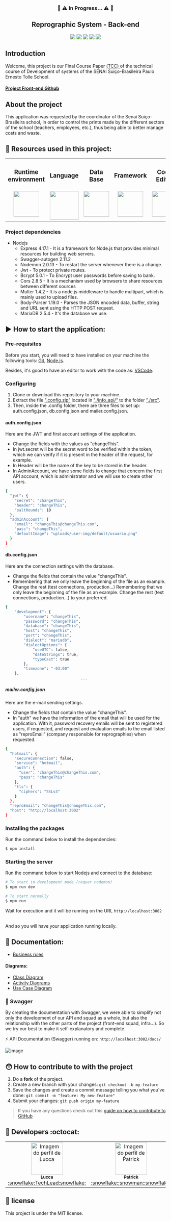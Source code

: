 <h3 align="center">🚧 ⚠️ In Progress... ⚠️ 🚧</h3>


 
 
<h2 align="center">Reprographic System - Back-end</h2>

<div align="center">
 <img src="https://img.shields.io/badge/Node.js-43853D?style=&logo=node-dot-js&logoColor=white" />
 <img src="https://img.shields.io/badge/Express.js-000000?style=&logo=express&logoColor=white" />
<img src="https://img.shields.io/github/license/luccazx12/reprography-nodejs">
 <img src="https://img.shields.io/github/repo-size/luccazx12/reprography-nodejs">
 <img src="https://img.shields.io/github/last-commit/luccazx12/reprography-nodejs">
 </div>



## Introduction
Welcome, this project is our Final Course Paper <a href="https://pt.wikipedia.org/wiki/Trabalho_de_conclus%C3%A3o_de_curso"> (TCC) </a> of the technical course of Development of systems of the SENAI Suiço-Brasileira Paulo Ernesto Tolle School.

#### [Project Front-end Github](https://github.com/ViictorSR388/reprografia_front-end)


## About the project
This application was requested by the coordinator of the Senai Suiço-Brasileira school, in order to control the prints made by the different sectors of the school (teachers, employees, etc.), thus being able to better manage costs and waste.

## 📌 Resources used in this project:


<table>
 <th><h3>Runtime environment</h3></th>
 <th><h3>Language</h3></th>
 <th><h3>Data Base</h3></th>
 <th><h3>Framework</h3></th>
 <th><h3>Code Editor</h3></th>
 <th><h3>Documentation</h3></th>
  <tr>
    <td valign="top" align="center">
      <img height="80" width="80" href="https://nodejs.org/en/" src="https://cdn-icons-png.flaticon.com/512/919/919825.png" style="max-width:100%;"></img>
    </td>

   <td valign="top" align="center">
      <img height="90" width="90" href="https://www.javascript.com" src="https://lh3.googleusercontent.com/proxy/WJkD7LaygVUq0RJLsKv-uDZqwjuIROISkU4SLwTfHlOeZMgxglJmEQoUEpomsFVZ7OxJ2QMrG6VAH4A_yVzjxlvcbC0YZjkhaYHOeBV3C_e3jxzEtkF4tlqQFazqkTbrr7_XiS2F6axbYUU83xo" style="max-width:100%;"></img>
      </td>
  
   <td valign="top" align="center">
      <img height="80" width="80" href="https://mariadb.org" src="https://e3z7c6v7.rocketcdn.me/blog/wp-content/uploads/2018/03/mariadb.png" style="max-width:100%;"></img>
    </td>

   <td valign="top" align="center">
      <img height="80" width="80" href="https://expressjs.com" src="https://hackr.io/tutorials/learn-express-js/logo/logo-express-js?ver=1557508379" style="max-width:100%;"></img>
    </td>

   <td valign="top" align="center">
      <img height="80" width="80" href="https://code.visualstudio.com/Download" src="https://cdn.freebiesupply.com/logos/large/2x/visual-studio-code-logo-png-transparent.png" style="max-width:100%;"></img>
    </td>

   <td valign="top" align="center">
      <img height="80" width="80" href="https://swagger.io" src="https://upload.wikimedia.org/wikipedia/commons/a/ab/Swagger-logo.png" style="max-width:100%;"></img>
    </td>
  </tr>
</table>


### Project dependencies
- Nodejs
  * Express 4.17.1 - It is a framework for Node.js that provides minimal resources for building web servers.
  * Swagger-autogen 2.11.2
  * Nodemon 2.0.13 - To restart the server whenever there is a change.
  * Jwt - To protect private routes.
  * Bcrypt 5.0.1 - To Encrypt user passwords before saving to bank.
  * Cors 2.8.5 - It is a mechanism used by browsers to share resources between different sources
  * Multer 1.4.2 - It is a node.js middleware to handle multipart, which is mainly used to upload files.
  * Body-Parser 1.19.0 - Parses the JSON encoded data, buffer, string and URL sent using the HTTP POST request.
  * MariaDB 2.5.4 - It's the database we use.



## :arrow_forward: How to start the application:

### Pre-requisites

Before you start, you will need to have installed on your machine the following tools:
[Git](https://git-scm.com), [Node.js](https://nodejs.org/en/).

Besides, it's good to have an editor to work with the code as: [VSCode](https://code.visualstudio.com).


### Configuring

1. Clone or download this repository to your machine.
2. Extract the file [".config.zip"](https://github.com/Squad-Back-End/reprography-nodejs/blob/master/info_api/.config.zip) located in ["./info_api/"](https://github.com/Squad-Back-End/reprography-nodejs/tree/master/info_api) to the folder ["./src"](https://github.com/Squad-Back-End/reprography-nodejs/tree/master/src).
3. Then, inside the .config folder, there are three files to set up: auth.config.json, db.config.json and mailer.config.json.

#### auth.config.json

Here are the JWT and first account settings of the application.

 - Change the fields with the values as "changeThis".
 - In jwt.secret will be the secret word to be verified within the token, which we can verify if it is present in the header of the request, for example.
 - In Header will be the name of the key to be stored in the header.
 - In AdminAccount, we have some fields to change that concern the first API account, which is administrator and we will use to create other users.

```bash
{
  "jwt": {
    "secret": "changeThis",
    "header": "changeThis",
    "saltRounds": 10
  },
  "adminAccount": {
    "email": "changeThis@changeThis.com",
    "pass": "changeThis",
    "defaultImage": "uploads/user-img/default/usuario.png"
  }
}
```

#### db.config.json

Here are the connection settings with the database.

- Change the fields that contain the value "changeThis".
- Remembering that we only leave the beginning of the file as an example. Change the rest (test connections, production...) Remembering that we only leave the beginning of the file as an example. Change the rest (test connections, production...) to your preferred.

```bash
{
    "development": {
        "username": "changeThis",
        "password": "changeThis",
        "database": "changeThis",
        "host": "changeThis",
        "port": "changeThis",
        "dialect": "mariadb",
        "dialectOptions": {
            "useUTC": false,
            "dateStrings": true,
            "typeCast": true
        },
        "timezone": "-03:00"
    },
                                 ...
```    

##### mailer.config.json

Here are the e-mail sending settings. 

- Change the fields that contain the value "changeThis".
- In "auth" we have the information of the email that will be used for the application. With it, password recovery emails will be sent to registered users, if requested, and request and evaluation emails to the email listed as "reproEmail" (company responsible for reprographies) when requested.

```bash
{
  "hotmail": {
    "secureConnection": false,
    "service": "hotmail",
    "auth": {
      "user": "changeThis@changeThis.com",
      "pass": "changeThis"
    },
    "tls": {
      "ciphers": "SSLv3"
    }
  },
  "reproEmail": "changeThis@changeThis.com",
  "host": "http://localhost:3002"
}
```   

### Installing the packages

Run the command below to install the dependencies:
``` bash
$ npm install
```

### Starting the server

Run the command below to start Nodejs and connect to the database:
``` bash
# To start in development mode (requer nodemon)
$ npm run dev

# To start normally
$ npm run
```

Wait for execution and it will be running on the URL `http://localhost:3002`

<br>
And so you will have your application running locally.
<br>


## 📄 Documentation:

  * [Business rules](https://github.com/Squad-Back-End/reprography-nodejs/blob/master/info_api/docs/business_rules_and_classes.txt)

#### Diagrams: 

 * [Class Diagram](https://github.com/Squad-Back-End/reprography-nodejs/blob/master/info_api/docs/diagramas/diagramas_de_classe/Diagramas%20de%20Classe%20%20Back-End%20V1.png)
 * [Activity Diagrams](https://github.com/Squad-Back-End/reprography-nodejs/tree/master/info_api/docs/diagramas/diagramas_de_atividade)
 * [Use Case Diagram](https://github.com/Squad-Back-End/reprography-nodejs/blob/master/info_api/docs/diagramas/diagramas_casos_de_uso/Diagrama_de_Caso_de_Uso.png)


### :triangular_flag_on_post: Swagger


By creating the documentation with Swagger, we were able to simplify not only the development of our API and squad as a whole, but also the relationship with the other parts of the project (front-end squad, infra...). So we try our best to make it self-explanatory and complete.

⚡ API Documentation (Swagger) running on: `http://localhost:3002/docs/`

![image](https://raw.githubusercontent.com/Squad-Back-End/reprography-nodejs/master/info_api/screenshots/swagger/swagger.png)


## 😯 How to contribute to with the project

1. Do a **fork** of the project.
2. Create a new branch with your changes: `git checkout -b my-feature`
3. Save the changes and create a commit message telling you what you've done: `git commit -m "feature: My new feature"`
4. Submit your changes: `git push origin my-feature`
> If you have any questions check out this [guide on how to contribute to GitHub](https://github.com/firstcontributions/first-contributions)


## :rocket: Developers :octocat:

<table align="center">
  <tr>
    <td align="center"><a href="https://github.com/Luccazx12">
    <img src="https://avatars.githubusercontent.com/u/71888383?v=4" width="100px" alt="Imagem do perfil de Lucca"/>
    <br />
     <sub><b>Lucca</b></sub><br />:snowflake:TechLead:snowflake:
     </td>
    <td align="center"><a href="https://github.com/patricksp08">
    <img src="https://avatars.githubusercontent.com/u/71887999?v=4" width="100px" alt="Imagem do perfil de Ṕatrick"/>
    <br />
    <sub><b>Patrick</b></sub><br />:snowflake::snowman::snowflake:
     </td>
    <td align="center"><a href="https://github.com/MrCyberpunKx">
    <img src="https://avatars.githubusercontent.com/u/71890228?v=4" width="100px" alt="Imagem do perfil de Daniel"/>
    <br />
    <sub><b>Daniel Santos</b></sub><br />:snowflake::snowman::snowflake:
     </td>
     <td align="center"><a href="https://github.com/Oseias-maker">
    <img src="https://avatars.githubusercontent.com/u/71889159?v=4" width="100px" alt="Imagem do perfil de Oséias"/>
    <br />
    <sub><b>Oseias Farias Jesus</b></sub><br />:snowflake::snowman::snowflake:
     </td>
    <td align="center"><a href="https://github.com/JoaoOFS">
    <img src="https://avatars.githubusercontent.com/u/71888050?v=4" width="100px" alt="Imagem do perfil de João"/>
    <br />
    <sub><b>João Otávio</b></sub><br />:snowflake::snowman::snowflake:
     </td>
         <td align="center"><a href="https://github.com/Tiagogtr">
    <img src="https://avatars.githubusercontent.com/u/71888086?v=4" width="100px" alt="Imagem do perfil de Tiago"/>
    <br />
    <sub><b>Tiago Soares</b></sub><br />:snowflake::snowman::snowflake:
     </td>
      
     
     
  
 </tr>
    
</table>

## 📝 license

This project is under the MIT license.
